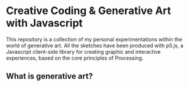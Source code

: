 # Creative Coding & Generative Art with Javascript

This repository is a collection of my personal experimentations within the world of generative art. All the sketches have been produced with p5.js, a Javascript client-side library for creating graphic and interactive experiences, based on the core principles of Processing.

## What is generative art?
